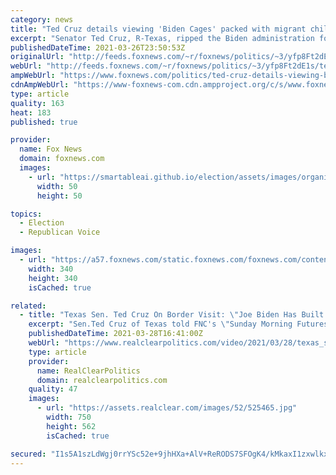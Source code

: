 ```yaml
---
category: news
title: "Ted Cruz details viewing 'Biden Cages' packed with migrant children at the Texas-Mexico border"
excerpt: "Senator Ted Cruz, R-Texas, ripped the Biden administration following a visit to the border with 17 other U.S. Senators, telling Fox Business' \"The Evening Edit\" that the conditions in what he called the \"Biden cages\" of young migrants are \"inhumane\" and \"unconscionable.\""
publishedDateTime: 2021-03-26T23:50:53Z
originalUrl: "http://feeds.foxnews.com/~r/foxnews/politics/~3/yfp8Ft2dE1s/ted-cruz-details-viewing-biden-cages-packed-with-migrant-children-at-the-texas-mexico-border"
webUrl: "http://feeds.foxnews.com/~r/foxnews/politics/~3/yfp8Ft2dE1s/ted-cruz-details-viewing-biden-cages-packed-with-migrant-children-at-the-texas-mexico-border"
ampWebUrl: "https://www.foxnews.com/politics/ted-cruz-details-viewing-biden-cages-packed-with-migrant-children-at-the-texas-mexico-border.amp"
cdnAmpWebUrl: "https://www-foxnews-com.cdn.ampproject.org/c/s/www.foxnews.com/politics/ted-cruz-details-viewing-biden-cages-packed-with-migrant-children-at-the-texas-mexico-border.amp"
type: article
quality: 163
heat: 183
published: true

provider:
  name: Fox News
  domain: foxnews.com
  images:
    - url: "https://smartableai.github.io/election/assets/images/organizations/foxnews.com-50x50.jpg"
      width: 50
      height: 50

topics:
  - Election
  - Republican Voice

images:
  - url: "https://a57.foxnews.com/static.foxnews.com/foxnews.com/content/uploads/2018/09/340/340/fox-news.jpg?ve=1&tl=1"
    width: 340
    height: 340
    isCached: true

related:
  - title: "Texas Sen. Ted Cruz On Border Visit: \"Joe Biden Has Built More Cages\" For More Kids, \"Bigger And More Full\""
    excerpt: "Sen.Ted Cruz of Texas told FNC's \"Sunday Morning Futures\" about his visit to the border this week as a surge of migrants and asylum-seekers continues. He was not allowed to film his experience visiting the site of a Border Patrol detention facility."
    publishedDateTime: 2021-03-28T16:41:00Z
    webUrl: "https://www.realclearpolitics.com/video/2021/03/28/texas_sen_ted_cruz_on_border_visit_migrant_surge_joe_biden_has_built_more_cages_bigger_more_full.html#!"
    type: article
    provider:
      name: RealClearPolitics
      domain: realclearpolitics.com
    quality: 47
    images:
      - url: "https://assets.realclear.com/images/52/525465.jpg"
        width: 750
        height: 562
        isCached: true

secured: "I1s5A1szLdWgj0rrYSc52e+9jhHXa+AlV+ReRODS7SFOgK4/kMkaxI1zxwlkx2Ue+o9R+VrXPNdCaCkhQJTBo3gZb+Jc2ahHGHbeTzcBa0P+Go5JEedZw3rYeMzLW1nofz2x0GGwjWw9RwvL3O/SvS3YrP3sXkILe3sN79xOuu+SqusrEjj+xsR0Mah90w5UdUlaOxGGtCeeid+WGVNbhbQIylsbeMwFROb3hCwE0L0v8kQh7hjaSGJs/FgUqbjNUvhAlVgSmEoIb+0/dgxd9J4PNQBZCmVlakZVgkpiALFmXKCCVQ9/1wnjO51+hEv44m25O7bQhH0o+9FlgZ74PEudAveG4FTY6xY10+fcR04=;ZGVQeLn52KeRphwFGdJBLg=="
---
```



